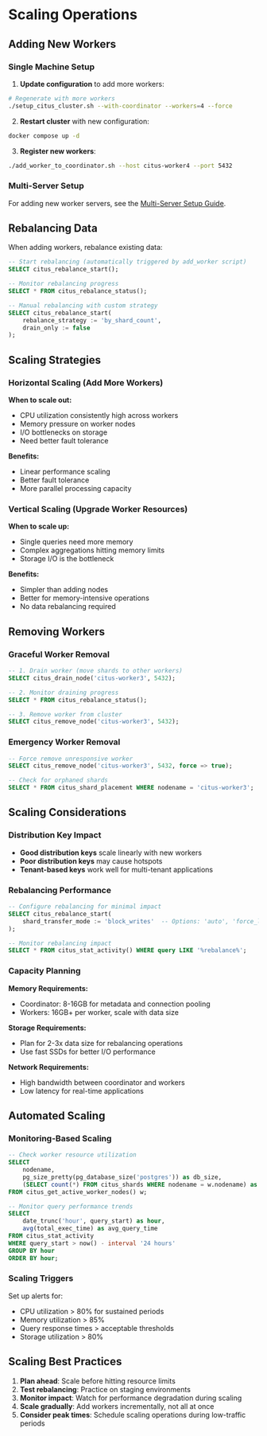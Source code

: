 # Scaling Operations

## Adding New Workers

### Single Machine Setup

1. **Update configuration** to add more workers:

```bash
# Regenerate with more workers
./setup_citus_cluster.sh --with-coordinator --workers=4 --force
```

2. **Restart cluster** with new configuration:

```bash
docker compose up -d
```

3. **Register new workers**:

```bash
./add_worker_to_coordinator.sh --host citus-worker4 --port 5432
```

### Multi-Server Setup

For adding new worker servers, see the [Multi-Server Setup Guide](multi-server-setup.md#scaling-operations).

## Rebalancing Data

When adding workers, rebalance existing data:

```sql
-- Start rebalancing (automatically triggered by add_worker script)
SELECT citus_rebalance_start();

-- Monitor rebalancing progress
SELECT * FROM citus_rebalance_status();

-- Manual rebalancing with custom strategy
SELECT citus_rebalance_start(
    rebalance_strategy := 'by_shard_count',
    drain_only := false
);
```

## Scaling Strategies

### Horizontal Scaling (Add More Workers)

**When to scale out:**

- CPU utilization consistently high across workers
- Memory pressure on worker nodes
- I/O bottlenecks on storage
- Need better fault tolerance

**Benefits:**

- Linear performance scaling
- Better fault tolerance
- More parallel processing capacity

### Vertical Scaling (Upgrade Worker Resources)

**When to scale up:**

- Single queries need more memory
- Complex aggregations hitting memory limits
- Storage I/O is the bottleneck

**Benefits:**

- Simpler than adding nodes
- Better for memory-intensive operations
- No data rebalancing required

## Removing Workers

### Graceful Worker Removal

```sql
-- 1. Drain worker (move shards to other workers)
SELECT citus_drain_node('citus-worker3', 5432);

-- 2. Monitor draining progress
SELECT * FROM citus_rebalance_status();

-- 3. Remove worker from cluster
SELECT citus_remove_node('citus-worker3', 5432);
```

### Emergency Worker Removal

```sql
-- Force remove unresponsive worker
SELECT citus_remove_node('citus-worker3', 5432, force => true);

-- Check for orphaned shards
SELECT * FROM citus_shard_placement WHERE nodename = 'citus-worker3';
```

## Scaling Considerations

### Distribution Key Impact

- **Good distribution keys** scale linearly with new workers
- **Poor distribution keys** may cause hotspots
- **Tenant-based keys** work well for multi-tenant applications

### Rebalancing Performance

```sql
-- Configure rebalancing for minimal impact
SELECT citus_rebalance_start(
    shard_transfer_mode := 'block_writes'  -- Options: 'auto', 'force_logical', 'block_writes'
);

-- Monitor rebalancing impact
SELECT * FROM citus_stat_activity() WHERE query LIKE '%rebalance%';
```

### Capacity Planning

**Memory Requirements:**

- Coordinator: 8-16GB for metadata and connection pooling
- Workers: 16GB+ per worker, scale with data size

**Storage Requirements:**

- Plan for 2-3x data size for rebalancing operations
- Use fast SSDs for better I/O performance

**Network Requirements:**

- High bandwidth between coordinator and workers
- Low latency for real-time applications

## Automated Scaling

### Monitoring-Based Scaling

```sql
-- Check worker resource utilization
SELECT
    nodename,
    pg_size_pretty(pg_database_size('postgres')) as db_size,
    (SELECT count(*) FROM citus_shards WHERE nodename = w.nodename) as shard_count
FROM citus_get_active_worker_nodes() w;

-- Monitor query performance trends
SELECT
    date_trunc('hour', query_start) as hour,
    avg(total_exec_time) as avg_query_time
FROM citus_stat_activity
WHERE query_start > now() - interval '24 hours'
GROUP BY hour
ORDER BY hour;
```

### Scaling Triggers

Set up alerts for:

- CPU utilization > 80% for sustained periods
- Memory utilization > 85%
- Query response times > acceptable thresholds
- Storage utilization > 80%

## Scaling Best Practices

1. **Plan ahead**: Scale before hitting resource limits
2. **Test rebalancing**: Practice on staging environments
3. **Monitor impact**: Watch for performance degradation during scaling
4. **Scale gradually**: Add workers incrementally, not all at once
5. **Consider peak times**: Schedule scaling operations during low-traffic periods
